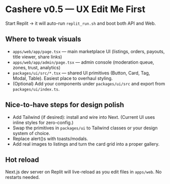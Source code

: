 # Cashere v0.5 — UX Edit Me First

Start Replit → it will auto-run `replit_run.sh` and boot both API and Web.

## Where to tweak visuals
- `apps/web/app/page.tsx` — main marketplace UI (listings, orders, payouts, title viewer, share links)
- `apps/web/app/admin/page.tsx` — admin console (moderation queue, zones, trust, analytics)
- `packages/ui/src/*.tsx` — shared UI primitives (Button, Card, Tag, Modal, Table). Easiest place to overhaul styling.
- (Optional) Add your components under `packages/ui/src` and export from `packages/ui/index.ts`.

## Nice-to-have steps for design polish
- Add Tailwind (if desired): install and wire into Next. (Current UI uses inline styles for zero-config.)
- Swap the primitives in `packages/ui` to Tailwind classes or your design system of choice.
- Replace alert()s with toasts/modals.
- Add real images to listings and turn the card grid into a proper gallery.

## Hot reload
Next.js dev server on Replit will live-reload as you edit files in `apps/web`. No restarts needed.
